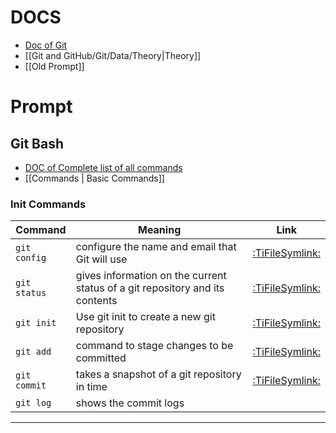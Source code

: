 # DOCS

- [Doc of Git](https://git-scm.com/)
- [[Git and GitHub/Git/Data/Theory|Theory]]
- [[Old Prompt]]

# Prompt

## Git Bash

- [DOC of Complete list of all commands](https://git-scm.com/docs)
- [[Commands | Basic Commands]]

### Init Commands

| Command      | Meaning                                                                      |                Link                |
| ------------ | ---------------------------------------------------------------------------- | :--------------------------------: |
| `git config` | configure the name and email that Git will use                               | [:TiFileSymlink:](git%20config.md) |
| `git status` | gives information on the current status of a git repository and its contents | [:TiFileSymlink:](git%20status.md) |
| `git init`   | Use git init to create a new git repository                                  |  [:TiFileSymlink:](git%20init.md)  |
| `git add`    | command to stage changes to be committed                                     |  [:TiFileSymlink:](git%20add.md)   |
| `git commit` | takes a snapshot of a git repository in time                                 | [:TiFileSymlink:](git%20commit.md) |
| `git log`    | shows the commit logs                                                        |                                    |

---

